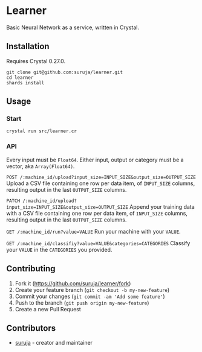# Learner

Basic Neural Network as a service, written in Crystal.

## Installation

Requires Crystal 0.27.0.

```
git clone git@github.com:suruja/learner.git
cd learner
shards install
```

## Usage

### Start

```
crystal run src/learner.cr
```

### API

Every input must be `Float64`. Either input, output or category must be a vector, aka `Array(Float64)`.

`POST /:machine_id/upload?input_size=INPUT_SIZE&output_size=OUTPUT_SIZE`
Upload a CSV file containing one row per data item, of `INPUT_SIZE` columns, resulting output
in the last `OUTPUT_SIZE` columns.

`PATCH /:machine_id/upload?input_size=INPUT_SIZE&output_size=OUTPUT_SIZE`
Append your training data with a CSV file containing one row per data item, of `INPUT_SIZE` columns, resulting output
in the last `OUTPUT_SIZE` columns.

`GET /:machine_id/run?value=VALUE`
Run your machine with your `VALUE`.

`GET /:machine_id/classifiy?value=VALUE&categories=CATEGORIES`
Classify your `VALUE` in the `CATEGORIES` you provided.


## Contributing

1. Fork it (<https://github.com/suruja/learner/fork>)
2. Create your feature branch (`git checkout -b my-new-feature`)
3. Commit your changes (`git commit -am 'Add some feature'`)
4. Push to the branch (`git push origin my-new-feature`)
5. Create a new Pull Request

## Contributors

- [suruja](https://github.com/suruja) - creator and maintainer
